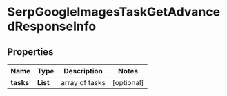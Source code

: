 # SerpGoogleImagesTaskGetAdvancedResponseInfo


## Properties

| Name | Type | Description | Notes |
|------------ | ------------- | ------------- | -------------|
**tasks** | **List<SerpGoogleImagesTaskGetAdvancedTaskInfo>** | array of tasks |[optional]|